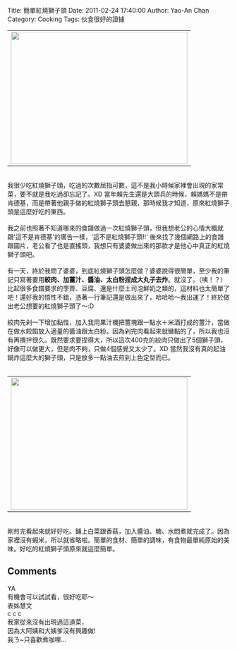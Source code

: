 Title: 簡單紅燒獅子頭
Date: 2011-02-24 17:40:00
Author: Yao-An Chan
Category: Cooking
Tags: 伙食很好的證據


<div class='post'>
<center><table style="width: auto;"><tbody><tr><td><a href="https://picasaweb.google.com/lh/photo/JDndNBWtc4UezVQU6oP8ug?feat=embedwebsite"><img height="300" src="https://lh3.googleusercontent.com/_mvtDPM7iODU/TWb27pLuyTI/AAAAAAAAJxA/-0Gmi-SEeRU/s400/P1010597.jpg" width="400" /></a></td></tr></tbody></table></center><br />我很少吃紅燒獅子頭，吃過的次數屈指可數，這不是我小時候家裡會出現的家常菜，要不就是我吃過卻忘記了。XD 當年賴先生還是大頭兵的時候，賴媽媽不是帶肯德基，而是帶著他親手做的紅燒獅子頭去懇親，那時候我才知道，原來紅燒獅子頭是這麼好吃的東西。<br /><br />我之前也照著不知道哪來的食譜做過一次紅燒獅子頭，但我想老公的心情大概就跟'這不是肯德基'的廣告一樣，'這不是紅燒獅子頭!!' 後來找了幾個網路上的食譜跟圖片，老公看了也是直搖頭，我想只有婆婆做出來的那款才是他心中真正的紅燒獅子頭吧。<br /><br />有一天，終於我問了婆婆，到底紅燒獅子頭怎麼做？婆婆說得很簡單，至少我的筆記只寫著要用<b>絞肉、加薑汁、醬油、太白粉捏成大丸子去炸</b>。就沒了。（咦！？）比起很多食譜要求的荸薺、豆腐、還是什麼土司泡鮮奶之類的，這材料也太簡單了吧！還好我的悟性不錯，憑著一行筆記還是做出來了，哈哈哈～我出運了！終於做出老公想要的紅燒獅子頭了～:D<br /><br />絞肉先剁一下增加黏性，加入我用果汁機把薑塊跟一點水＋米酒打成的薑汁，當做在做水餃餡放入適量的醬油跟太白粉。因為剁完肉看起來就蠻黏的了，所以我也沒有再攪拌很久。既然要求要捏得大，所以這次400克的絞肉只做出了5個獅子頭，好像可以做更大，但是肉不夠，只做4個感覺又太少了。XD 當然我沒有真的起油鍋炸這麼大的獅子頭，只是放多一點油去煎到上色定型而已。<br /><br /><center><table style="width: auto;"><tbody><tr><td><a href="https://picasaweb.google.com/lh/photo/bpxqm9tK1_wXYKl7WKjH4w?feat=embedwebsite"><img height="300" src="https://lh6.googleusercontent.com/_mvtDPM7iODU/TWb22zg4P9I/AAAAAAAAJw8/pdp08HJwmzA/s400/P1010594.jpg" width="400" /></a></td></tr></tbody></table></center><br />剛煎完看起來就好好吃。鋪上白菜跟香菇，加入醬油、糖、水悶煮就完成了。因為家裡沒有蝦米，所以就省略啦。簡單的食材、簡單的調味，有食物最單純原始的美味。好吃的紅燒獅子頭原來就這麼簡單。</div>
<h2>Comments</h2>
<div class='comments'>
<div class='comment'>
<div class='author'>YA</div>
<div class='content'>
有機會可以試試看，很好吃耶～</div>
</div>
<div class='comment'>
<div class='author'>表姊慧文</div>
<div class='content'>
c c c <br />我家從來沒有出現過這道菜，<br />因為大阿姨和大姨爹沒有興趣做!<br />我ㄋ~只喜歡煮咖哩...</div>
</div>
</div>
